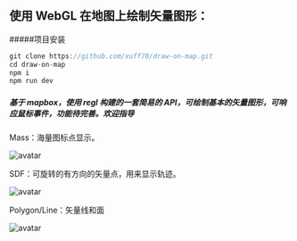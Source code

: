 ## 使用 WebGL 在地图上绘制矢量图形：
#####项目安装
```javascript
git clone https://github.com/xuff78/draw-on-map.git
cd draw-on-map
npm i
npm run dev
```
##### 基于 mapbox，使用 regl 构建的一套简易的 API，可绘制基本的矢量图形，可响应鼠标事件，功能待完善。欢迎指导

Mass：海量图标点显示。

![avatar](https://img2.baidu.com/it/u=3202947311,1179654885&fm=253&fmt=auto&app=138&f=JPEG?w=800&h=500)

SDF：可旋转的有方向的矢量点，用来显示轨迹。

![avatar](https://img2.baidu.com/it/u=3202947311,1179654885&fm=253&fmt=auto&app=138&f=JPEG?w=800&h=500)

Polygon/Line：矢量线和面

![avatar](https://img2.baidu.com/it/u=3202947311,1179654885&fm=253&fmt=auto&app=138&f=JPEG?w=800&h=500)